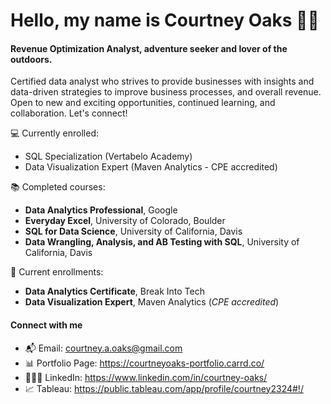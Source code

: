 # Hello, my name is Courtney Oaks 👋🏼

#### **Revenue Optimization Analyst, adventure seeker and lover of the outdoors.**

Certified data analyst who strives to provide businesses with insights and data-driven strategies to improve business processes, and overall revenue.
Open to new and exciting opportunities, continued learning, and collaboration. Let's connect!

💻 Currently enrolled:
- SQL Specialization (Vertabelo Academy)
- Data Visualization Expert (Maven Analytics - CPE accredited) 

📚 Completed courses:
- **Data Analytics Professional**, Google
- **Everyday Excel**, University of Colorado, Boulder
- **SQL for Data Science**, University of California, Davis
- **Data Wrangling, Analysis, and AB Testing with SQL**, University of California, Davis

📖 Current enrollments: 
- **Data Analytics Certificate**, Break Into Tech
- **Data Visualization Expert**, Maven Analytics (*CPE accredited*)

#### Connect with me
- 📬 Email: courtney.a.oaks@gmail.com
- 📊 Portfolio Page: https://courtneyoaks-portfolio.carrd.co/
- 👩🏻‍💻 LinkedIn: https://www.linkedin.com/in/courtney-oaks/
- 📈 Tableau: https://public.tableau.com/app/profile/courtney2324#!/
